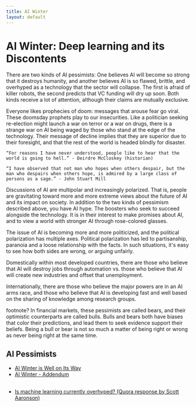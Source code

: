 ```yaml
---
title: AI Winter
layout: default
---
```


# AI Winter: Deep learning and its Discontents

There are two kinds of AI pessimists: One believes AI will become so strong that it destroys humanity, and another believes AI is so flawed, brittle, and overhyped as a technology that the sector will collapse. The first is afraid of killer robots, the second predicts that VC funding will dry up soon. Both kinds receive a lot of attention, although their claims are mutually exclusive. 

Everyone likes prophecies of doom: messages that arouse fear go viral. These doomsday prophets play to our insecurities. Like a politician seeking re-election might launch a war on terror or a war on drugs, there is a strange war on AI being waged by those who stand at the edge of the technology. Their message of decline implies that they are superior due to their foresight, and that the rest of the world is headed blindly for disaster. 

```
“For reasons I have never understood, people like to hear that the world is going to hell.” - Deirdre McCloskey (historian)

“I have observed that not man who hopes when others despair, but the man who despairs when others hope, is admired by a large class of persons as a sage.” - John Stuart Mill
```

Discussions of AI are multipolar and increasingly polarized. That is, people are gravitating toward more and more extreme views about the future of AI and its impact on society. In addition to the two kinds of pessimism described above, you have AI hype. The boosters who seek to succeed alongside the technology. It is in their interest to make promises about AI, and to view a world with stronger AI through rose-colored glasses. 



The issue of AI is becoming more and more politicized, and the political polarization has multiple axes. Political polarization has led to partisanship, paranoia and a loose relationship with the facts. In such situations, it's easy to see how both sides are wrong, or arguing unfairly. 

Domestically within most developed countries, there are those who believe that AI will destroy jobs through automation vs. those who believe that AI will create new industries and offset that unemployment. 

Internationally, there are those who believe the major powers are in an AI arms race, and those who believe that AI is developing fast and well based on the sharing of knowledge among research groups. 



footnote?
In financial markets, these pessimists are called bears, and their optimistic counterparts are called bulls. Bulls and bears both have biases that color their predictions, and lead them to seek evidence support their beliefs. Being a bull or bear is not so much a matter of being right or wrong as never being right at the same time. 

## AI Pessimists

* [AI Winter is Well on Its Way](https://blog.piekniewski.info/2018/05/28/ai-winter-is-well-on-its-way/)
* [AI Winter - Addendum](https://blog.piekniewski.info/2018/06/06/ai-winter-addendum/)

## 

* [Is machine learning currently overhyped? (Quora response by Scott Aaronson)](https://www.quora.com/Is-machine-learning-currently-overhyped/answer/Scott-Aaronson)
